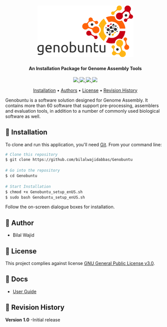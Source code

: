 <h1 align="center">
<img width=60% src="https://github.com/bilalwajidabbas/Genobuntu/blob/master/media/Logo.png">
</h1>

<h4 align="center">An Installation Package for Genome Assembly Tools</h4>

<p align="center">
<a href="https://www.gnu.org/licenses/gpl-3.0">
    <img src="https://img.shields.io/badge/License-GPL%20v3-blue.svg">
</a>
<a href="https://github.com/bilalwajidabbas/Genobuntu/releases">
    <img src="https://img.shields.io/github/release/bilalwajidabbas/Genobuntu.svg">
</a>
<a href="https://github.com/bilalwajidabbas/Genobuntu/issues">
    <img src="https://img.shields.io/github/issues/bilalwajidabbas/Genobuntu.svg">
</a>
<a href="https://github.com/bilalwajidabbas/Genobuntu/search?l=shell">
    <img src="https://img.shields.io/github/languages/top/bilalwajidabbas/Genobuntu.svg">
</a>
</p>

<p align="center">
  <a href="#-installation">Installation</a> •
  <a href="#-authors">Authors</a> •
  <a href="#-license">License</a> •
  <a href="#-revision-history">Revision History</a>
</p>

Genobuntu is a software solution designed for Genome Assembly. It contains more than 60 software that support pre-processing, assemblers and evaluation tools, in addition to a number of commonly used biological software as well.


## 💾 Installation
To clone and run this application, you'll need [Git](https://git-scm.com). From your command line:

```bash
# Clone this repository
$ git clone https://github.com/bilalwajidabbas/Genobuntu

# Go into the repository
$ cd Genobuntu

# Start Installation
$ chmod +x Genobuntu_setup_enUS.sh
$ sudo bash Genobuntu_setup_enUS.sh
```

Follow the on-screen dialogue boxes for installation.

## 👦 Author
 - Bilal Wajid

## 🔑 License
This project complies against license [GNU General Public License v3.0](https://www.gnu.org/licenses/gpl-3.0).

## 📙 Docs
* [User Guide](https://github.com/bilalwajidabbas/Genobuntu/blob/master/Docs/Genobuntu_user-guide.pdf)

## 📔 Revision History
**Version 1.0**
-Initial release
